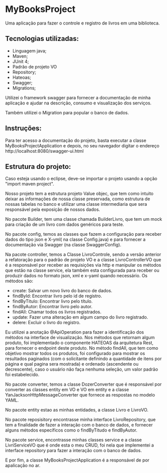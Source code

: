 # MyBooksProject


Uma aplicação para fazer o controle e registro de livros em uma biblioteca.


## Tecnologias utilizadas:

- Linguagem java;
- Maven;
- JUnit 4;
- Padrão de projeto VO
- Repository;
- Hateoas;
- Swagger;
- Migrations;

Utilizei o framework swagger para fornecer a documentação de minha aplicação e ajudar na descrição, consumo e visualização dos serviços.

Também utilizei o Migration para popular o banco de dados.


## Instruções:

Para ter acesso a documentação do projeto, basta executar a classe MyBooksProjectApplication e depois, no seu navegador digitar o endereço http://localhost:8080/swagger-ui.html



## Estrutura do projeto:

Caso esteja usando o eclipse, deve-se importar o projeto usando a opção "import maven project".


Nosso projeto tem a estrutura projeto Value objec, que tem como intuito deixar as informações de nossa classe preservada, como estrutura de nossas tabelas no banco e utilizar uma classe intermediaria que sera responsável pela exposição de nossos dados. 

No pacote Builder, tem uma classe chamada BuilderLivro, que tem um mock para criação de um livro com dados genéricos para teste.

No pacote config, temos as classes que fazem a configuração para receber dados do tipo json e X-yml( na classe Config.java) e  para fornecer a documentação via Swagger (na classe SwaggerConfig).

Na pacote controller, temos a Classe LivroControle, sendo a versão anterior a refatoração para o padrão de projeto VO e a classe LivroControllerVO que é a responsável por receber as requisições via http e manipular os métodos que estão na classe service, ela também esta configurada para receber ou produzir dados no formato json, xml e x-yaml quando necessário.
	Os métodos são:

- create: Salvar um novo livro do banco de dados.
- findById: Encontrar livro pelo id de registro.
- findByTitulo: Encontrar livro pelo título.
- findByAutor: Encontrar livro pelo autor.
- findAll: Chamar todos os livros registrados.
- update: Fazer uma alteração em algum campo do livro registrado.
- delere: Excluir o livro do registro.

Eu utilizei a anotação @ApiOperation para fazer a identificação dos métodos na interface de visualização.
Nos métodos que retornam algum produto, foi implementado o componente HATEOAS da arquitetura Rest, para fornecer o endpoint deste produto.
No método findAll, que tem como objetivo mostrar todos os produtos, foi configurado para mostrar os resultados paginados (com o solicitante definindo a quantidade de itens por página e qual pagina sera mostrada) e ordenado (ascendente ou decrescente), caso o usuário não faça nenhuma seleção, um valor padrão foi estabelecido. 

No pacote converter, temos a classe DozerConverter que é responsável por converter as classes entity em VO e VO em entity e a classe YanJacksonHttpMessageConverter que fornece as respostas no modelo YAML.

No pacote entity estao as minhas entidades, a classe Livro e LivroVO.

No pacote reposisitory encontrasse minha interface LivroRepository, que tem a finalidade de fazer a interação com o banco de dados, e fornecer alguns métodos específicos como o findByTitudo e findByAutor.

No pacote service, encontrasse minhas classes service e a classe LivriServiceVO que é onde esta o meu CRUD, foi nela que implementei a interface repository para fazer a interação com o banco de dados.

E por fim, a classe MyBooksProjectApplication é a responsável de por apalicação no ar.

